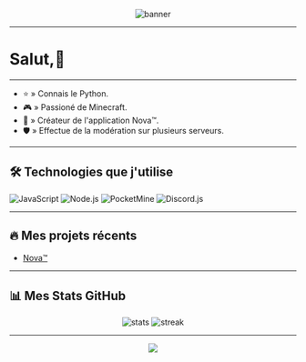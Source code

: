 <!-- Banner ou grande image en haut -->
<p align="center">
  <img src="https://capsule-render.vercel.app/api?type=waving&color=4A90E2&height=200&section=header&text=CroixMiroir16&fontSize=50&fontColor=ffffff" alt="banner" />
</p>

---

# Salut,👋

---

- ⭐ » Connais le Python.
- 🎮 » Passioné de Minecraft.
- 🚀 » Créateur de l'application Nova™.
- 🛡️ » Effectue de la modération sur plusieurs serveurs.

---

## 🛠️ Technologies que j'utilise

![JavaScript](https://img.shields.io/badge/-JavaScript-333333?style=for-the-badge&logo=javascript)
![Node.js](https://img.shields.io/badge/-Node.js-333333?style=for-the-badge&logo=node.js)
![PocketMine](https://img.shields.io/badge/-PocketMine-333333?style=for-the-badge&logo=php)
![Discord.js](https://img.shields.io/badge/-Discord.js-333333?style=for-the-badge&logo=discord)

---

## 🔥 Mes projets récents
- [Nova™](1219689750395617280)

---

## 📊 Mes Stats GitHub

<p align="center">
  <img src="https://github-readme-stats.vercel.app/api?username=CroixMiroir16&show_icons=true&theme=tokyonight" alt="stats" />
  <img src="https://github-readme-streak-stats.herokuapp.com/?user=CroixMiroir16&theme=tokyonight" alt="streak" />
</p>

---

<p align="center">
  <img src="https://capsule-render.vercel.app/api?type=waving&color=4A90E2&height=150&section=footer"/>
</p>
